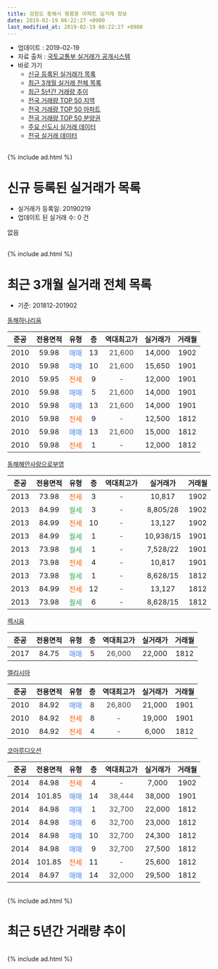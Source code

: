 ```yaml
---
title: 강원도 동해시 평릉동 아파트 실거래 정보
date: 2019-02-19 06:22:27 +0900
last_modified_at: 2019-02-19 06:22:27 +0900
---
```


* 업데이트 : 2019-02-19
* 자료 출처 : [국토교통부 실거래가 공개시스템](http://rt.molit.go.kr)
* 바로 가기
    * [신규 등록된 실거래가 목록](#신규-등록된-실거래가-목록)
    * [최근 3개월 실거래 전체 목록](#최근-3개월-실거래-전체-목록)
    * [최근 5년간 거래량 추이](#최근-5년간-거래량-추이)
    * [전국 거래량 TOP 50 지역](https://ayogom.github.io/apt-trade-info/최근-3개월-전국에서-가장-거래가-많이-발생한-지역)
    * [전국 거래량 TOP 50 아파트](https://ayogom.github.io/apt-trade-info/최근-3개월-전국에서-가장-거래가-많이-발생한-아파트)
    * [전국 거래량 TOP 50 분양권](https://ayogom.github.io/apt-trade-info/최근-3개월-전국에서-가장-거래가-많이-발생한-분양권)
    * [주요 신도시 실거래 데이터](https://ayogom.github.io/apt-trade-info/주요-신도시)
    * [전국 실거래 데이터](https://ayogom.github.io/apt-trade-info/전국)
<br>
{% include ad.html %}
<br>

# 신규 등록된 실거래가 목록
* 실거래가 등록일: 20190219
* 업데이트 된 실거래 수: 0 건

없음

<br>
{% include ad.html %}
<br>

# 최근 3개월 실거래 전체 목록
* 기준: 201812-201902


[동해하나리움](https://search.naver.com/search.naver?query=%EA%B0%95%EC%9B%90%EB%8F%84+%EB%8F%99%ED%95%B4%EC%8B%9C+%ED%8F%89%EB%A6%89%EB%8F%99+%EB%8F%99%ED%95%B4%ED%95%98%EB%82%98%EB%A6%AC%EC%9B%80)

|준공|전용면적|유형|층|역대최고가|실거래가|거래월|
|:---:|:---:|:---:|:---:|:---:|:---:|:---:|
|2010|59.98|<span style="color:#4285f3">매매</span>|13|<span style="color:#444444">21,600</span>|14,000|1902|
|2010|59.98|<span style="color:#4285f3">매매</span>|10|<span style="color:#444444">21,600</span>|15,650|1901|
|2010|59.95|<span style="color:#ff5a00">전세</span>|9|<span style="color:#444444">-</span>|12,000|1901|
|2010|59.98|<span style="color:#4285f3">매매</span>|5|<span style="color:#444444">21,600</span>|14,000|1901|
|2010|59.98|<span style="color:#4285f3">매매</span>|13|<span style="color:#444444">21,600</span>|14,000|1901|
|2010|59.98|<span style="color:#ff5a00">전세</span>|9|<span style="color:#444444">-</span>|12,500|1812|
|2010|59.98|<span style="color:#4285f3">매매</span>|13|<span style="color:#444444">21,600</span>|15,000|1812|
|2010|59.98|<span style="color:#ff5a00">전세</span>|1|<span style="color:#444444">-</span>|12,000|1812|

[동해해안사랑으로부영](https://search.naver.com/search.naver?query=%EA%B0%95%EC%9B%90%EB%8F%84+%EB%8F%99%ED%95%B4%EC%8B%9C+%ED%8F%89%EB%A6%89%EB%8F%99+%EB%8F%99%ED%95%B4%ED%95%B4%EC%95%88%EC%82%AC%EB%9E%91%EC%9C%BC%EB%A1%9C%EB%B6%80%EC%98%81)

|준공|전용면적|유형|층|역대최고가|실거래가|거래월|
|:---:|:---:|:---:|:---:|:---:|:---:|:---:|
|2013|73.98|<span style="color:#ff5a00">전세</span>|3|<span style="color:#444444">-</span>|10,817|1902|
|2013|84.99|<span style="color:#34a853">월세</span>|3|<span style="color:#444444">-</span>|8,805/28|1902|
|2013|84.99|<span style="color:#ff5a00">전세</span>|10|<span style="color:#444444">-</span>|13,127|1902|
|2013|84.99|<span style="color:#34a853">월세</span>|1|<span style="color:#444444">-</span>|10,938/15|1901|
|2013|73.98|<span style="color:#34a853">월세</span>|1|<span style="color:#444444">-</span>|7,528/22|1901|
|2013|73.98|<span style="color:#ff5a00">전세</span>|4|<span style="color:#444444">-</span>|10,817|1901|
|2013|73.98|<span style="color:#34a853">월세</span>|1|<span style="color:#444444">-</span>|8,628/15|1812|
|2013|84.99|<span style="color:#ff5a00">전세</span>|12|<span style="color:#444444">-</span>|13,127|1812|
|2013|73.98|<span style="color:#34a853">월세</span>|6|<span style="color:#444444">-</span>|8,628/15|1812|

[렉시움](https://search.naver.com/search.naver?query=%EA%B0%95%EC%9B%90%EB%8F%84+%EB%8F%99%ED%95%B4%EC%8B%9C+%ED%8F%89%EB%A6%89%EB%8F%99+%EB%A0%89%EC%8B%9C%EC%9B%80)

|준공|전용면적|유형|층|역대최고가|실거래가|거래월|
|:---:|:---:|:---:|:---:|:---:|:---:|:---:|
|2017|84.75|<span style="color:#4285f3">매매</span>|5|<span style="color:#444444">26,000</span>|22,000|1812|

[엘리시아](https://search.naver.com/search.naver?query=%EA%B0%95%EC%9B%90%EB%8F%84+%EB%8F%99%ED%95%B4%EC%8B%9C+%ED%8F%89%EB%A6%89%EB%8F%99+%EC%97%98%EB%A6%AC%EC%8B%9C%EC%95%84)

|준공|전용면적|유형|층|역대최고가|실거래가|거래월|
|:---:|:---:|:---:|:---:|:---:|:---:|:---:|
|2010|84.92|<span style="color:#4285f3">매매</span>|8|<span style="color:#444444">26,800</span>|21,000|1901|
|2010|84.92|<span style="color:#ff5a00">전세</span>|8|<span style="color:#444444">-</span>|19,000|1901|
|2010|84.92|<span style="color:#ff5a00">전세</span>|4|<span style="color:#444444">-</span>|6,000|1812|

[코아루디오션](https://search.naver.com/search.naver?query=%EA%B0%95%EC%9B%90%EB%8F%84+%EB%8F%99%ED%95%B4%EC%8B%9C+%ED%8F%89%EB%A6%89%EB%8F%99+%EC%BD%94%EC%95%84%EB%A3%A8%EB%94%94%EC%98%A4%EC%85%98)

|준공|전용면적|유형|층|역대최고가|실거래가|거래월|
|:---:|:---:|:---:|:---:|:---:|:---:|:---:|
|2014|84.98|<span style="color:#ff5a00">전세</span>|4|<span style="color:#444444">-</span>|7,000|1902|
|2014|101.85|<span style="color:#4285f3">매매</span>|14|<span style="color:#444444">38,444</span>|38,000|1901|
|2014|84.98|<span style="color:#4285f3">매매</span>|1|<span style="color:#444444">32,700</span>|22,000|1812|
|2014|84.98|<span style="color:#4285f3">매매</span>|6|<span style="color:#444444">32,700</span>|23,000|1812|
|2014|84.98|<span style="color:#4285f3">매매</span>|10|<span style="color:#444444">32,700</span>|24,300|1812|
|2014|84.98|<span style="color:#4285f3">매매</span>|9|<span style="color:#444444">32,700</span>|27,500|1812|
|2014|101.85|<span style="color:#ff5a00">전세</span>|11|<span style="color:#444444">-</span>|25,600|1812|
|2014|84.97|<span style="color:#4285f3">매매</span>|14|<span style="color:#444444">32,000</span>|29,500|1812|


<br>
{% include ad.html %}
<br>

# 최근 5년간 거래량 추이


<div style="width:100%;">
    <canvas id="deal_progress" height="200"></canvas>
</div>

<script>
new Chart(document.getElementById("deal_progress"), {
    type: 'line',
    data: {
        labels: ['201402','201403','201404','201405','201406','201407','201408','201409','201410','201411','201412','201501','201502','201503','201504','201505','201506','201507','201508','201509','201510','201511','201512','201601','201602','201603','201604','201605','201606','201607','201608','201609','201610','201611','201612','201701','201702','201703','201704','201705','201706','201707','201708','201709','201710','201711','201712','201801','201802','201803','201804','201805','201806','201807','201808','201809','201810','201811','201812','201901','201902'],
        datasets: [{
            label: '매매',
            pointRadius: 1,
            data: [2, 6, 4, 3, 0, 3, 14, 14, 12, 7, 4, 3, 7, 7, 5, 2, 12, 6, 4, 5, 7, 2, 2, 4, 6, 9, 9, 3, 6, 6, 43, 5, 6, 11, 16, 8, 7, 8, 1, 4, 4, 5, 14, 9, 7, 4, 7, 3, 5, 2, 7, 7, 6, 2, 9, 2, 6, 4, 7, 5, 1],
            borderColor: "rgba(255, 201, 14, 1)",
            backgroundColor: "rgba(255, 201, 14, 0.5)",
            fill: false,
            lineTension: 0
        },{
            label: '전월세',
            pointRadius: 1,
            data: [1, 4, 4, 7, 45, 39, 17, 16, 74, 11, 2, 4, 3, 2, 4, 5, 34, 32, 13, 15, 6, 2, 7, 3, 4, 3, 5, 10, 45, 39, 9, 7, 5, 3, 1, 5, 9, 8, 9, 17, 53, 29, 12, 7, 6, 10, 8, 10, 7, 7, 8, 13, 43, 36, 12, 9, 10, 14, 7, 5, 4],
            borderColor: "rgba(0, 141, 185, 1)",
            backgroundColor: "rgba(0, 141, 185, 0.5)",
            fill: false,
            lineTension: 0
        }
        ]
    },
    options: {
        responsive: true,
        title: {
            display: false
        },
        tooltips: {
            mode: 'index',
            intersect: false
        },
        hover: {
            mode: 'nearest',
            intersect: true
        },
        scales: {
            xAxes: [{
                display: true,
                scaleLabel: {
                    display: true,
                    labelString: '년/월'
                }
            }],
            yAxes: [{
                display: true,
                ticks: {
                    suggestedMin: 0,
                },
                scaleLabel: {
                    display: true,
                    labelString: '실거래 수'
                }
            }]
        }
    }
});

</script>


<br>
{% include ad.html %}
<br>

